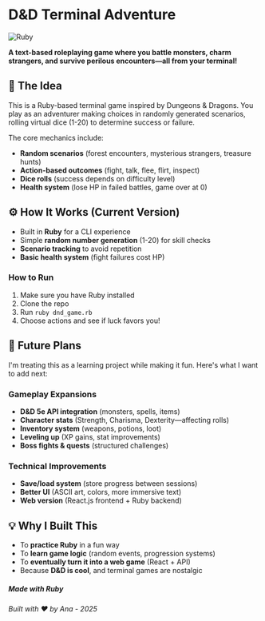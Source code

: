 # D&D Terminal Adventure
![Ruby](https://img.shields.io/badge/Ruby-CC342D?style=for-the-badge&logo=ruby&logoColor=white)

**A text-based roleplaying game where you battle monsters, charm strangers, and survive perilous encounters—all from your terminal!**

## 🎲 The Idea
This is a Ruby-based terminal game inspired by Dungeons & Dragons. You play as an adventurer making choices in randomly generated scenarios, rolling virtual dice (1-20) to determine success or failure.

The core mechanics include:
- **Random scenarios** (forest encounters, mysterious strangers, treasure hunts)
- **Action-based outcomes** (fight, talk, flee, flirt, inspect)
- **Dice rolls** (success depends on difficulty level)
- **Health system** (lose HP in failed battles, game over at 0)

## ⚙️ How It Works (Current Version)
- Built in **Ruby** for a CLI experience
- Simple **random number generation** (1-20) for skill checks
- **Scenario tracking** to avoid repetition
- **Basic health system** (fight failures cost HP)

### How to Run
1. Make sure you have Ruby installed
2. Clone the repo
3. Run `ruby dnd_game.rb`
4. Choose actions and see if luck favors you!

## 🚀 Future Plans
I'm treating this as a learning project while making it fun. Here's what I want to add next:

### Gameplay Expansions
- **D&D 5e API integration** (monsters, spells, items)
- **Character stats** (Strength, Charisma, Dexterity—affecting rolls)
- **Inventory system** (weapons, potions, loot)
- **Leveling up** (XP gains, stat improvements)
- **Boss fights & quests** (structured challenges)

### Technical Improvements
- **Save/load system** (store progress between sessions)
- **Better UI** (ASCII art, colors, more immersive text)
- **Web version** (React.js frontend + Ruby backend)

## 💡 Why I Built This
- To **practice Ruby** in a fun way
- To **learn game logic** (random events, progression systems)
- To **eventually turn it into a web game** (React + API)
- Because **D&D is cool**, and terminal games are nostalgic


##### Made with Ruby
###### Built with ❤️ by Ana - 2025